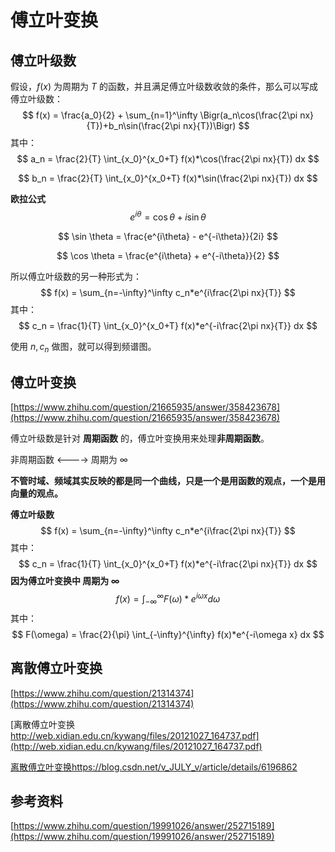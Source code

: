# 傅立叶变换



## 傅立叶级数

假设，$f(x)$ 为周期为 $T$ 的函数，并且满足傅立叶级数收敛的条件，那么可以写成傅立叶级数：
$$
f(x) = \frac{a_0}{2} + \sum_{n=1}^\infty \Bigr(a_n\cos(\frac{2\pi nx}{T})+b_n\sin(\frac{2\pi nx}{T})\Bigr)
$$
其中：
$$
a_n = \frac{2}{T} \int_{x_0}^{x_0+T} f(x)*\cos(\frac{2\pi nx}{T}) dx
$$

$$
b_n = \frac{2}{T} \int_{x_0}^{x_0+T} f(x)*\sin(\frac{2\pi nx}{T}) dx
$$

**欧拉公式**
$$
e^{i\theta} = \cos \theta + i \sin \theta
$$

$$
\sin \theta = \frac{e^{i\theta} - e^{-i\theta}}{2i}
$$

$$
\cos \theta = \frac{e^{i\theta} + e^{-i\theta}}{2}
$$

所以傅立叶级数的另一种形式为：
$$
f(x) = \sum_{n=-\infty}^\infty c_n*e^{i\frac{2\pi nx}{T}}
$$
其中：
$$
c_n = \frac{1}{T} \int_{x_0}^{x_0+T} f(x)*e^{-i\frac{2\pi nx}{T}} dx
$$



使用 $n, c_n$ 做图，就可以得到频谱图。



## 傅立叶变换

[https://www.zhihu.com/question/21665935/answer/358423678](https://www.zhihu.com/question/21665935/answer/358423678)

傅立叶级数是针对 **周期函数** 的，傅立叶变换用来处理**非周期函数**。 

非周期函数 <----> 周期为 $\infty$



**不管时域、频域其实反映的都是同一个曲线，只是一个是用函数的观点，一个是用向量的观点。**



**傅立叶级数**
$$
f(x) = \sum_{n=-\infty}^\infty c_n*e^{i\frac{2\pi nx}{T}}
$$
其中：
$$
c_n = \frac{1}{T} \int_{x_0}^{x_0+T} f(x)*e^{-i\frac{2\pi nx}{T}} dx
$$
**因为傅立叶变换中 周期为  $\infty$**
$$
f(x) = \int_{-\infty}^\infty F(\omega)*e^{i\omega x} d\omega
$$
其中：
$$
F(\omega) = \frac{2}{\pi} \int_{-\infty}^{\infty} f(x)*e^{-i\omega x} dx
$$

## 离散傅立叶变换

[https://www.zhihu.com/question/21314374](https://www.zhihu.com/question/21314374)

[离散傅立叶变换 http://web.xidian.edu.cn/kywang/files/20121027_164737.pdf](http://web.xidian.edu.cn/kywang/files/20121027_164737.pdf)

[离散傅立叶变换https://blog.csdn.net/v_JULY_v/article/details/6196862](https://blog.csdn.net/v_JULY_v/article/details/6196862)



## 参考资料

[https://www.zhihu.com/question/19991026/answer/252715189](https://www.zhihu.com/question/19991026/answer/252715189)